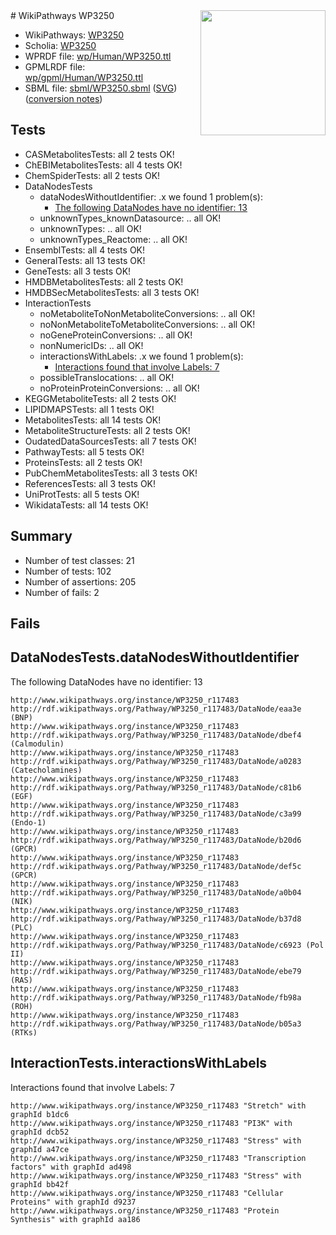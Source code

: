 <img style="float: right; width: 200px" src="../logo.png" />
# WikiPathways WP3250

* WikiPathways: [WP3250](https://identifiers.org/wikipathways:WP3250)
* Scholia: [WP3250](https://scholia.toolforge.org/wikipathways/WP3250)
* WPRDF file: [wp/Human/WP3250.ttl](../wp/Human/WP3250.ttl)
* GPMLRDF file: [wp/gpml/Human/WP3250.ttl](../wp/gpml/Human/WP3250.ttl)
* SBML file: [sbml/WP3250.sbml](../sbml/WP3250.sbml) ([SVG](../sbml/WP3250.svg)) ([conversion notes](../sbml/WP3250.txt))

## Tests
* CASMetabolitesTests: all 2 tests OK!
* ChEBIMetabolitesTests: all 4 tests OK!
* ChemSpiderTests: all 2 tests OK!
* DataNodesTests
    * dataNodesWithoutIdentifier: .x we found 1 problem(s):
        * [The following DataNodes have no identifier: 13](#8792c493)
    * unknownTypes_knownDatasource: .. all OK!
    * unknownTypes: .. all OK!
    * unknownTypes_Reactome: .. all OK!
* EnsemblTests: all 4 tests OK!
* GeneralTests: all 13 tests OK!
* GeneTests: all 3 tests OK!
* HMDBMetabolitesTests: all 2 tests OK!
* HMDBSecMetabolitesTests: all 3 tests OK!
* InteractionTests
    * noMetaboliteToNonMetaboliteConversions: .. all OK!
    * noNonMetaboliteToMetaboliteConversions: .. all OK!
    * noGeneProteinConversions: .. all OK!
    * nonNumericIDs: .. all OK!
    * interactionsWithLabels: .x we found 1 problem(s):
        * [Interactions found that involve Labels: 7](#630d267e)
    * possibleTranslocations: .. all OK!
    * noProteinProteinConversions: .. all OK!
* KEGGMetaboliteTests: all 2 tests OK!
* LIPIDMAPSTests: all 1 tests OK!
* MetabolitesTests: all 14 tests OK!
* MetaboliteStructureTests: all 2 tests OK!
* OudatedDataSourcesTests: all 7 tests OK!
* PathwayTests: all 5 tests OK!
* ProteinsTests: all 2 tests OK!
* PubChemMetabolitesTests: all 3 tests OK!
* ReferencesTests: all 3 tests OK!
* UniProtTests: all 5 tests OK!
* WikidataTests: all 14 tests OK!


## Summary

* Number of test classes: 21
* Number of tests: 102
* Number of assertions: 205
* Number of fails: 2

## Fails

<a name="8792c493" />

## DataNodesTests.dataNodesWithoutIdentifier

The following DataNodes have no identifier: 13
```
http://www.wikipathways.org/instance/WP3250_r117483 http://rdf.wikipathways.org/Pathway/WP3250_r117483/DataNode/eaa3e (BNP)
http://www.wikipathways.org/instance/WP3250_r117483 http://rdf.wikipathways.org/Pathway/WP3250_r117483/DataNode/dbef4 (Calmodulin)
http://www.wikipathways.org/instance/WP3250_r117483 http://rdf.wikipathways.org/Pathway/WP3250_r117483/DataNode/a0283 (Catecholamines)
http://www.wikipathways.org/instance/WP3250_r117483 http://rdf.wikipathways.org/Pathway/WP3250_r117483/DataNode/c81b6 (EGF)
http://www.wikipathways.org/instance/WP3250_r117483 http://rdf.wikipathways.org/Pathway/WP3250_r117483/DataNode/c3a99 (Endo-1)
http://www.wikipathways.org/instance/WP3250_r117483 http://rdf.wikipathways.org/Pathway/WP3250_r117483/DataNode/b20d6 (GPCR)
http://www.wikipathways.org/instance/WP3250_r117483 http://rdf.wikipathways.org/Pathway/WP3250_r117483/DataNode/def5c (GPCR)
http://www.wikipathways.org/instance/WP3250_r117483 http://rdf.wikipathways.org/Pathway/WP3250_r117483/DataNode/a0b04 (NIK)
http://www.wikipathways.org/instance/WP3250_r117483 http://rdf.wikipathways.org/Pathway/WP3250_r117483/DataNode/b37d8 (PLC)
http://www.wikipathways.org/instance/WP3250_r117483 http://rdf.wikipathways.org/Pathway/WP3250_r117483/DataNode/c6923 (Pol II)
http://www.wikipathways.org/instance/WP3250_r117483 http://rdf.wikipathways.org/Pathway/WP3250_r117483/DataNode/ebe79 (RAS)
http://www.wikipathways.org/instance/WP3250_r117483 http://rdf.wikipathways.org/Pathway/WP3250_r117483/DataNode/fb98a (ROH)
http://www.wikipathways.org/instance/WP3250_r117483 http://rdf.wikipathways.org/Pathway/WP3250_r117483/DataNode/b05a3 (RTKs)
```

<a name="630d267e" />

## InteractionTests.interactionsWithLabels

Interactions found that involve Labels: 7
```
http://www.wikipathways.org/instance/WP3250_r117483 "Stretch" with graphId b1dc6
http://www.wikipathways.org/instance/WP3250_r117483 "PI3K" with graphId dcb52
http://www.wikipathways.org/instance/WP3250_r117483 "Stress" with graphId a47ce
http://www.wikipathways.org/instance/WP3250_r117483 "Transcription
factors" with graphId ad498
http://www.wikipathways.org/instance/WP3250_r117483 "Stress" with graphId bb42f
http://www.wikipathways.org/instance/WP3250_r117483 "Cellular
Proteins" with graphId d9237
http://www.wikipathways.org/instance/WP3250_r117483 "Protein Synthesis" with graphId aa186
```

